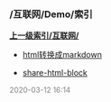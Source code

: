 ### /互联网/Demo/索引


**[上一级索引/互联网/](/互联网/)**

- [html转换成markdown](/互联网/Demo/html转换成markdown)

- [share-html-block](/互联网/Demo/share-html-block)


<font size=2 color='grey'> 2020-03-12 16:14 </font>

